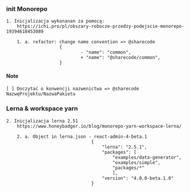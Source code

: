 ### init Monorepo 
    1. Inicjalizacja wykonanan za pomocą: 
        https://ichi.pro/pl/obszary-robocze-przedzy-podejscie-monorepo-19394618453089

        1. a. refactor: change name convention => @sharecode
                        {
                                - "name": "common",
                                + "name": "@sharecode/common",
                        }   
#### Note 
    [ ] Doczytać o konwencji nazwenictwa => @sharecode NazwęProjektu/NazwaPakietu

### Lerna & workspace yarn 
    2. Inicjalizacja lerna 2.51 
        https://www.honeybadger.io/blog/monorepo-yarn-workspace-lerna/

        2. a. Object in lerna.json - react-admin-4-beta.1
                                    {
                                        "lerna": "2.5.1",
                                        "packages": [
                                            "examples/data-generator",
                                            "examples/simple",
                                            "packages/*"
                                            ],
                                        "version": "4.0.0-beta.1.0"
                                    }
